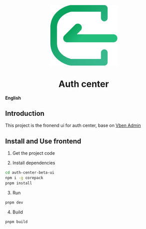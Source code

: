 <div align="center">
  <a>
    <img alt="UI Logo" width="215" src="./apps/web-naive/public/AuthCenterLogo.svg">
  </a>
  <br>
  <h1>Auth center</h1>
</div>


**English** 
## Introduction

This project is the fronend ui for auth center, base on [Vben Admin](https://github.com/vbenjs/vue-vben-admin)

## Install and Use frontend

1. Get the project code

2. Install dependencies

```bash
cd auth-center-beta-ui
npm i -g corepack
pnpm install
```

3. Run

```bash
pnpm dev
```

4. Build

```bash
pnpm build
```
